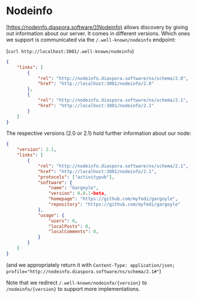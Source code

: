 # Nodeinfo

[https://nodeinfo.diaspora.software/](Nodeinfo) allows discovery by giving out information about our server. It comes in different versions. Which ones we support is communicated via the `/.well-known/nodeinfo` endpoint:

(`curl http://localhost:3001/.well-known/nodeinfo`)

```json
{
    "links": [
        {
            "rel": "http://nodeinfo.diaspora.software/ns/schema/2.0",
            "href": "http://localhost:3001/nodeinfo/2.0"
        },
        {
            "rel": "http://nodeinfo.diaspora.software/ns/schema/2.1",
            "href": "http://localhost:3001/nodeinfo/2.1"
        }
    ]
}
```

The respective versions (2.0 or 2.1) hold further information about our node:

```json
{
    "version": 2.1,
    "links": [
        {
            "rel": "http://nodeinfo.diaspora.software/ns/schema/2.1",
            "href": "http://localhost:3001/nodeinfo/2.1",
            "protocols": ["activitypub"],
            "software": {
                "name": "Gargoyle",
                "version": 0.0.1-beta,
                "homepage": "https://github.com/myfedi/gargoyle",
                "repository": "https://github.com/myfedi/gargoyle"
            },
            "usage": {
                "users": 0,
                "localPosts": 0,
                "localComments": 0,
            }
        }
    ]
}
```

(and we appropriately return it with `Content-Type: application/json; profile="http://nodeinfo.diaspora.software/ns/schema/2.1#"`)

Note that we redirect `/.well-known/nodeinfo/{version}` to `/nodeinfo/{version}` to support more implementations.
